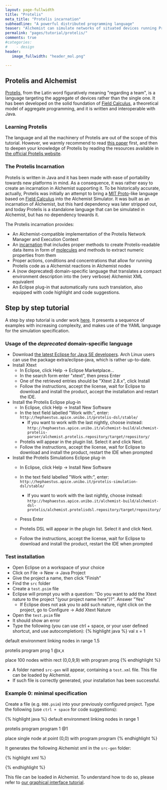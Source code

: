 ```yaml
---
layout: page-fullwidth
title: "Protelis"
meta_title: "Protelis incarnation"
subheadline: "A powerful distributed programming language"
teaser: "Alchemist can simulate networks of situated devices running Protelis programs."
permalink: "pages/tutorial/protelis/"
comments: true
#categories:
#    - design
header:
   image_fullwidth: "header_mol.png"

---
```



## Protelis and Alchemist
[Protelis][Protelis], from the Latin word figuratively meaning "regarding a team", is a language targeting the aggregate of devices rather than the single one.
It has been developed on the solid foundation of [Field Calculus][Field Calculus], a theoretical model of aggregate programming, and it is written and interoperable with Java.

### Learning Protelis
The language and all the machinery of Protelis are out of the scope of this tutorial. However, we warmly recommend to read [this paper][protelis paper] first, and then to deepen your knowledge of Protelis by reading the resources available in [the official Protelis website][Protelis].

### The Protelis Incarnation
Protelis is written in Java and it has been made with ease of portability towards new platforms in mind.
As a consequence, it was rather easy to create an incarnation in Alchemist supporting it.
To be historically accurate, actually, Protelis was initially an attempt to bring a [MIT Proto][Proto]-like language based on [Field Calculus][Field Calculus] into the Alchemist Simulator.
It was built as an incarnation of Alchemist, but this hard dependency was later stripped out, and today Protelis is a standalone language that can be simulated in Alchemist, but has no dependency towards it.

The Protelis incarnation provides:

* An Alchemist-compatible implementation of the Protelis Network Manager and Execution Context
* An [incarnation][ProtelisIncarnation] that includes proper methods to create Protelis-readable data items in form of [molecules][IMolecule] and methods to extract numeric properties from them
* Proper actions, conditions and concentrations that allow for running Protelis code as a Alchemist reactions in Alchemist nodes
* A (now deprecated) domain-specific language that translates a compact environment description into the (very verbose) Alchemist XML equivalent
* An Eclipse plug-in that automatically runs such translation, also equipped with code highlight and code suggestions.

## Step by step tutorial
A step by step tutorial is under work [here][Protelis tutorial]. It presents a sequence of examples with increasing complexity, and makes use of the YAML language for the simulation specification.

### Usage of the *deprecated* domain-specific language

* Download [the latest Eclipse for Java SE developers][eclipse]. Arch Linux users can use the package extra/eclipse-java, which is rather up-to-date.
* Install Xtext
	* In Eclipse, click Help -> Eclipse Marketplace...
	* In the search form enter "xtext", then press Enter
	* One of the retrieved entries should be "Xtext 2.8.x", click Install
	* Follow the instructions, accept the license, wait for Eclipse to download and install the product, accept the installation and restart the IDE.
* Install the Protelis Eclipse plug-in
	* In Eclipse, click Help -> Install New Software
	* In the text field labelled "Work with:", enter: ``http://hephaestus.apice.unibo.it/protelis-dsl/stable/``
		* If you want to work with the last nightly, choose instead: ``http://hephaestus.apice.unibo.it/alchemist-build/alchemist-protelis-parser/alchemist.protelis.repository/target/repository/``
	* Protelis will appear in the plugin list. Select it and click Next.
	* Follow the instructions, accept the license, wait for Eclipse to download and install the product, restart the IDE when prompted
* Install the Protelis Simulations Eclipse plug-in
	* In Eclipse, click Help -> Install New Software
	* In the text field labelled "Work with:", enter: ``http://hephaestus.apice.unibo.it/protelis-simulation-dsl/stable/``
		* If you want to work with the last nightly, choose instead: ``http://hephaestus.apice.unibo.it/alchemist-build/alchemist-dsl-protelis/alchemist.protelisdsl.repository/target/repository/``

	* Press Enter
	* Protelis DSL will appear in the plugin list. Select it and click Next.
	* Follow the instructions, accept the license, wait for Eclipse to download and install the product, restart the IDE when prompted

### Test installation

* Open Eclipse on a workspace of your choice
* Click on File -> New -> Java Project
* Give the project a name, then click "Finish"
* Find the ``src`` folder
* Create a ``test.psim`` file
* Eclipse will prompt you with a question: "Do you want to add the Xtext nature to the project "(your project name here")?". Answer "Yes"
	* If Eclipse does not ask you to add such nature, right click on the project, go to Configure -> Add Xtext Nature
* Open the ``test.psim`` file
* It should show an error
* Type the following (you can use ctrl + space, or your user defined shortcut, and use autocompletion):
{% highlight java %}
val x = 1

default environment
linking nodes in range 1.5

protelis program prog
1
@x,x

place 100 nodes within rect (0,0,9,9) with program prog
{% endhighlight %}
* A folder named ``src-gen`` will appear, containing a ``test.xml`` file. This file can be loaded by Alchemist.
* If such file is correctly generated, your installation has been successful.

### Example 0: minimal specification

Create a file (e.g. ``000.psim``) into your previously configured project.
Type the following (use ``ctrl + space`` for code suggestions):

{% highlight java %}
default environment
linking nodes in range 1

protelis program program
1
@1

place single node at point (0,0)
with program program
{% endhighlight %}

It generates the following Alchemist xml in the ``src-gen`` folder:

{% highlight xml %}
<?xml version="1.0" encoding="UTF-8"?>
<environment name="environment" type="Continuous2DEnvironment">
	<concentration type="Local"></concentration>
	<position type="Continuous2DEuclidean"></position>
	<linkingrule type="EuclideanDistance" p0="1.0"></linkingrule>
	<random type="MersenneTwister" seed="RANDOM"></random>
	<node name="group_0_node_0" type="ProtelisNode" position="0.0,0.0">
		<content></content>
		<timedistribution name="time_protoprogram_p0" type="DiracComb" p0="0.07309677873766571" p1="1.0"></timedistribution>
		<reaction name="protoprogram_p0" type="Event" p0="NODE" p1="TIMEDIST">
			<action name="act_p0r0c0" type="ProtelisProgram" p0="ENV" p1="NODE" p2="REACTION" p3="RANDOM" p4="1"></action>
		</reaction>
		<timedistribution name="time_protoprogram_p0_send" type="ExponentialTime" p0="Infinity" p1="RANDOM"></timedistribution>
		<reaction name="protoprogram_p0_send" type="ChemicalReaction" p0="NODE" p1="TIMEDIST">
			<condition name="cond_p0r1c0" type="ComputationalRoundComplete" p0="NODE" p1="act_p0r0c0"></condition>
			<action name="act_p0r1c0" type="SendToNeighbor" p0="NODE" p1="act_p0r0c0"></action>
		</reaction>
	</node>
</environment>
{% endhighlight %}

This file can be loaded in Alchemist. To understand how to do so, please refer to [our graphical interface tutorial][gui tutorial].

[eclipse]: https://eclipse.org/downloads/
[Field Calculus]: http://dx.doi.org/10.1007/978-3-642-45364-9_11
[gui tutorial]: {{site.url}}/pages/tutorial/swingui
[IMolecule]: {{site.url}}/javadoc/it/unibo/alchemist/model/interfaces/IMolecule.html
[Protelis]: http://protelis.org
[ProtelisIncarnation]: {{site.url}}/javadoc/it/unibo/alchemist/model/ProtelisIncarnation.html
[protelis paper]: http://dx.doi.org/10.1145/2695664.2695913
[Protelis tutorial]: https://github.com/AlchemistSimulator/Protelis-Incarnation-tutorial
[Proto]: http://proto.bbn.com/

[Apache Math 3]: http://commons.apache.org/proper/commons-math/
[create molecule]: {{site.url}}/javadoc/it/unibo/alchemist/model/interfaces/Incarnation.html#createMolecule-java.lang.String-
[DrawShape]: {{site.url}}/javadoc/it/unibo/alchemist/boundary/gui/effects/DrawShape.html
[eccentricity]: https://en.wikipedia.org/wiki/Eccentricity_(mathematics)
[HSB]: https://en.wikipedia.org/wiki/HSL_and_HSV
[IConcentration]: {{site.url}}/javadoc/it/unibo/alchemist/model/interfaces/IConcentration.html
[Incarnation]: {{site.url}}/javadoc/it/unibo/alchemist/model/interfaces/Incarnation.html
[ISimulation]: {{site.url}}/javadoc/it/unibo/alchemist/core/interfaces/ISimulation.html
[molecule property]: {{site.url}}/javadoc/it/unibo/alchemist/model/interfaces/Incarnation.html#getProperty-it.unibo.alchemist.model.interfaces.INode-it.unibo.alchemist.model.interfaces.IMolecule-java.lang.String-
[NaN]: https://docs.oracle.com/javase/8/docs/api/java/lang/Double.html#NaN
[NodeInspector]: {{site.url}}/javadoc/it/unibo/alchemist/boundary/monitors/NodeInspector.html
[NumberOfNodesNextToANode]: {{site.url}}/javadoc/it/unibo/alchemist/boundary/monitors/NumberOfNodesNextToANode.html
[observer pattern]: https://en.wikipedia.org/wiki/Observer_pattern
[RGBA]: https://en.wikipedia.org/wiki/RGBA_color_space
[statistic functions]: https://commons.apache.org/proper/commons-math/apidocs/org/apache/commons/math3/stat/descriptive/AbstractStorelessUnivariateStatistic.html
[String]: https://docs.oracle.com/javase/8/docs/api/java/lang/String.html
